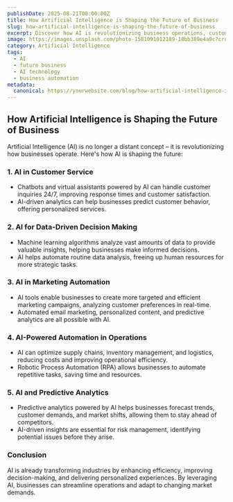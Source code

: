 ```yaml
---
publishDate: 2025-08-21T00:00:00Z
title: How Artificial Intelligence is Shaping the Future of Business
slug: how-artificial-intelligence-is-shaping-the-future-of-business
excerpt: Discover how AI is revolutionizing business operations, customer experiences, and decision-making processes.
image: https://images.unsplash.com/photo-1581091012189-18bb389e4a9c?crop=entropy&cs=tinysrgb&fit=max&ixid=MnwzNjQzOXwwfDF8c2VhcmNofDExfHxmYXRodW0lMjBhbGl8ZW58MHx8fDE2NzYzNzYzODM&ixlib=rb-1.2.1&q=80&w=1080
category: Artificial Intelligence
tags:
  - AI
  - future business
  - AI technology
  - business automation
metadata:
  canonical: https://yourwebsite.com/blog/how-artificial-intelligence-is-shaping-the-future-of-business
---
```


## How Artificial Intelligence is Shaping the Future of Business

Artificial Intelligence (AI) is no longer a distant concept – it is revolutionizing how businesses operate. Here's how AI is shaping the future:

### 1. **AI in Customer Service**
   - Chatbots and virtual assistants powered by AI can handle customer inquiries 24/7, improving response times and customer satisfaction.
   - AI-driven analytics can help businesses predict customer behavior, offering personalized services.

### 2. **AI for Data-Driven Decision Making**
   - Machine learning algorithms analyze vast amounts of data to provide valuable insights, helping businesses make informed decisions.
   - AI helps automate routine data analysis, freeing up human resources for more strategic tasks.

### 3. **AI in Marketing Automation**
   - AI tools enable businesses to create more targeted and efficient marketing campaigns, analyzing customer preferences in real-time.
   - Automated email marketing, personalized content, and predictive analytics are all possible with AI.

### 4. **AI-Powered Automation in Operations**
   - AI can optimize supply chains, inventory management, and logistics, reducing costs and improving operational efficiency.
   - Robotic Process Automation (RPA) allows businesses to automate repetitive tasks, saving time and resources.

### 5. **AI and Predictive Analytics**
   - Predictive analytics powered by AI helps businesses forecast trends, customer demands, and market shifts, allowing them to stay ahead of competitors.
   - AI-driven insights are essential for risk management, identifying potential issues before they arise.

### Conclusion
AI is already transforming industries by enhancing efficiency, improving decision-making, and delivering personalized experiences. By leveraging AI, businesses can streamline operations and adapt to changing market demands.

